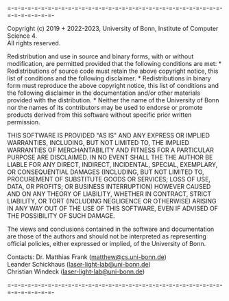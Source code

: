 =-=-=-=-=-=-=-=-=-=-=-=-=-=-=-=-=-=-=-=-=-=-=-=-=-=-=-=-=-=-=-=-=-=-=-=-=-=-=-

 Copyright (c) 2019 + 2022-2023, University of Bonn, Institute of Computer Science 4.  
 All rights reserved.  

 Redistribution and use in source and binary forms, with or without
 modification, are permitted provided that the following conditions are met:
     * Redistributions of source code must retain the above copyright
       notice, this list of conditions and the following disclaimer.
     * Redistributions in binary form must reproduce the above copyright
       notice, this list of conditions and the following disclaimer in the
       documentation and/or other materials provided with the distribution.
     * Neither the name of the University of Bonn nor the
       names of its contributors may be used to endorse or promote products
       derived from this software without specific prior written permission.

 THIS SOFTWARE IS PROVIDED "AS IS" AND ANY EXPRESS OR IMPLIED WARRANTIES,
 INCLUDING, BUT NOT LIMITED TO, THE IMPLIED WARRANTIES OF MERCHANTABILITY
 AND FITNESS FOR A PARTICULAR PURPOSE ARE DISCLAIMED. IN NO EVENT SHALL THE
 THE AUTHOR BE LIABLE FOR ANY DIRECT, INDIRECT, INCIDENTAL, SPECIAL,
 EXEMPLARY, OR CONSEQUENTIAL DAMAGES (INCLUDING, BUT NOT LIMITED TO,
 PROCUREMENT OF SUBSTITUTE GOODS OR SERVICES; LOSS OF USE, DATA, OR PROFITS;
 OR BUSINESS INTERRUPTION) HOWEVER CAUSED AND ON ANY THEORY OF LIABILITY,
 WHETHER IN CONTRACT, STRICT LIABILITY, OR TORT (INCLUDING NEGLIGENCE OR
 OTHERWISE) ARISING IN ANY WAY OUT OF THE USE OF THIS SOFTWARE, EVEN IF
 ADVISED OF THE POSSIBILITY OF SUCH DAMAGE.

 The views and conclusions contained in the software and documentation
 are those of the authors and should not be interpreted as representing
 official policies, either expressed or implied, of the University of Bonn.

 Contacts:    Dr. Matthias Frank (matthew@cs.uni-bonn.de)  
              Leander Schickhaus (laser-light-lab@uni-bonn.de)  
              Christian Windeck  (laser-light-lab@uni-bonn.de)  

=-=-=-=-=-=-=-=-=-=-=-=-=-=-=-=-=-=-=-=-=-=-=-=-=-=-=-=-=-=-=-=-=-=-=-=-=-=-=-